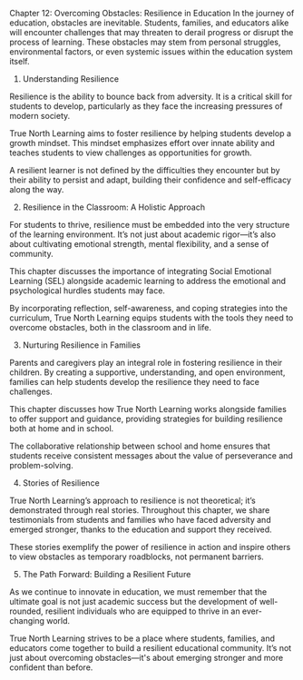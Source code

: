 Chapter 12: Overcoming Obstacles: Resilience in Education
In the journey of education, obstacles are inevitable. Students, families, and educators alike will encounter challenges that may threaten to derail progress or disrupt the process of learning. These obstacles may stem from personal struggles, environmental factors, or even systemic issues within the education system itself.

1. Understanding Resilience

Resilience is the ability to bounce back from adversity. It is a critical skill for students to develop, particularly as they face the increasing pressures of modern society.

True North Learning aims to foster resilience by helping students develop a growth mindset. This mindset emphasizes effort over innate ability and teaches students to view challenges as opportunities for growth.

A resilient learner is not defined by the difficulties they encounter but by their ability to persist and adapt, building their confidence and self-efficacy along the way.

2. Resilience in the Classroom: A Holistic Approach

For students to thrive, resilience must be embedded into the very structure of the learning environment. It’s not just about academic rigor—it’s also about cultivating emotional strength, mental flexibility, and a sense of community.

This chapter discusses the importance of integrating Social Emotional Learning (SEL) alongside academic learning to address the emotional and psychological hurdles students may face.

By incorporating reflection, self-awareness, and coping strategies into the curriculum, True North Learning equips students with the tools they need to overcome obstacles, both in the classroom and in life.

3. Nurturing Resilience in Families

Parents and caregivers play an integral role in fostering resilience in their children. By creating a supportive, understanding, and open environment, families can help students develop the resilience they need to face challenges.

This chapter discusses how True North Learning works alongside families to offer support and guidance, providing strategies for building resilience both at home and in school.

The collaborative relationship between school and home ensures that students receive consistent messages about the value of perseverance and problem-solving.

4. Stories of Resilience

True North Learning’s approach to resilience is not theoretical; it’s demonstrated through real stories. Throughout this chapter, we share testimonials from students and families who have faced adversity and emerged stronger, thanks to the education and support they received.

These stories exemplify the power of resilience in action and inspire others to view obstacles as temporary roadblocks, not permanent barriers.

5. The Path Forward: Building a Resilient Future

As we continue to innovate in education, we must remember that the ultimate goal is not just academic success but the development of well-rounded, resilient individuals who are equipped to thrive in an ever-changing world.

True North Learning strives to be a place where students, families, and educators come together to build a resilient educational community. It’s not just about overcoming obstacles—it's about emerging stronger and more confident than before.

